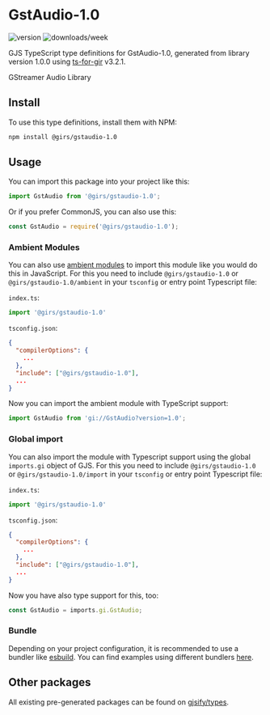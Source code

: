 
# GstAudio-1.0

![version](https://img.shields.io/npm/v/@girs/gstaudio-1.0)
![downloads/week](https://img.shields.io/npm/dw/@girs/gstaudio-1.0)


GJS TypeScript type definitions for GstAudio-1.0, generated from library version 1.0.0 using [ts-for-gir](https://github.com/gjsify/ts-for-gir) v3.2.1.

GStreamer Audio Library

## Install

To use this type definitions, install them with NPM:
```bash
npm install @girs/gstaudio-1.0
```

## Usage

You can import this package into your project like this:
```ts
import GstAudio from '@girs/gstaudio-1.0';
```

Or if you prefer CommonJS, you can also use this:
```ts
const GstAudio = require('@girs/gstaudio-1.0');
```

### Ambient Modules

You can also use [ambient modules](https://github.com/gjsify/ts-for-gir/tree/main/packages/cli#ambient-modules) to import this module like you would do this in JavaScript.
For this you need to include `@girs/gstaudio-1.0` or `@girs/gstaudio-1.0/ambient` in your `tsconfig` or entry point Typescript file:

`index.ts`:
```ts
import '@girs/gstaudio-1.0'
```

`tsconfig.json`:
```json
{
  "compilerOptions": {
    ...
  },
  "include": ["@girs/gstaudio-1.0"],
  ...
}
```

Now you can import the ambient module with TypeScript support: 

```ts
import GstAudio from 'gi://GstAudio?version=1.0';
```

### Global import

You can also import the module with Typescript support using the global `imports.gi` object of GJS.
For this you need to include `@girs/gstaudio-1.0` or `@girs/gstaudio-1.0/import` in your `tsconfig` or entry point Typescript file:

`index.ts`:
```ts
import '@girs/gstaudio-1.0'
```

`tsconfig.json`:
```json
{
  "compilerOptions": {
    ...
  },
  "include": ["@girs/gstaudio-1.0"],
  ...
}
```

Now you have also type support for this, too:

```ts
const GstAudio = imports.gi.GstAudio;
```

### Bundle

Depending on your project configuration, it is recommended to use a bundler like [esbuild](https://esbuild.github.io/). You can find examples using different bundlers [here](https://github.com/gjsify/ts-for-gir/tree/main/examples).

## Other packages

All existing pre-generated packages can be found on [gjsify/types](https://github.com/gjsify/types).


